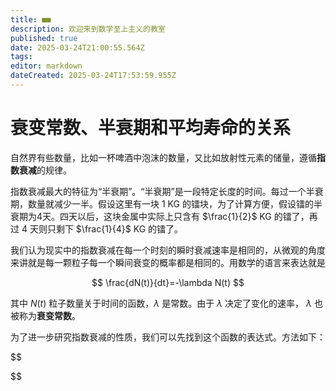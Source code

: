 ```yaml
---
title: ■■
description: 欢迎来到数学至上主义的教室
published: true
date: 2025-03-24T21:00:55.564Z
tags: 
editor: markdown
dateCreated: 2025-03-24T17:53:59.955Z
---
```


# 衰变常数、半衰期和平均寿命的关系
自然界有些数量，比如一杯啤酒中泡沫的数量，又比如放射性元素的储量，遵循**指数衰减**的规律。

指数衰减最大的特征为“半衰期”。“半衰期”是一段特定长度的时间。每过一个半衰期，数量就减少一半。假设这里有一块 1 KG 的镭块，为了计算方便，假设镭的半衰期为4天。四天以后，这块金属中实际上只含有 $\frac{1}{2}$ KG 的镭了，再过 4 天则只剩下 $\frac{1}{4}$ KG 的镭了。

我们认为现实中的指数衰减在每一个时刻的瞬时衰减速率是相同的，从微观的角度来讲就是每一颗粒子每一个瞬间衰变的概率都是相同的。用数学的语言来表达就是

$$
\frac{dN(t)}{dt}=-\lambda N(t)
$$

其中 $N(t)$ 粒子数量关于时间的函数，$\lambda$ 是常数。由于 $\lambda$ 决定了变化的速率， $\lambda$ 也被称为**衰变常数**。

为了进一步研究指数衰减的性质，我们可以先找到这个函数的表达式。方法如下：

$$

$$